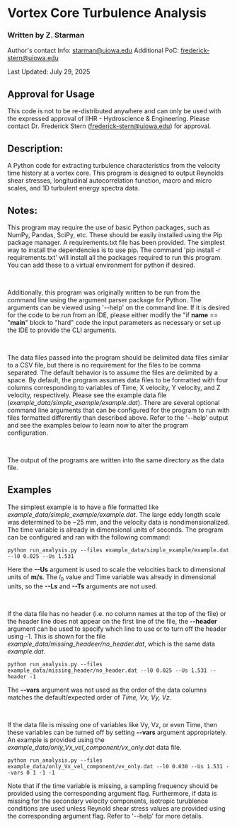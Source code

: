 # Vortex Core Turbulence Analysis

### Written by Z. Starman 
  Author's contact Info: starman@uiowa.edu
  Additional PoC: frederick-stern@uiowa.edu
	
  Last Updated: July 29, 2025

## Approval for Usage

This code is not to be re-distributed anywhere and can only be used with the expressed approval of IIHR - Hydroscience & Engineering. Please contact Dr. Frederick Stern (frederick-stern@uiowa.edu) for approval.
 

## Description:
A Python code for extracting turbulence characteristics from the velocity time history at a vortex core. This program is designed to output Reynolds shear stresses, longitudinal autocorrelation function, macro and micro scales, and 1D turbulent energy spectra data.

## Notes:
This program may require the use of basic Python packages, such as NumPy, Pandas, SciPy, etc. These should be easily installed using the Pip package manager. A requirements.txt file has been provided. The simplest way to install the dependencies is to use pip. The command 'pip install -r requirements.txt' will install all the packages required to run this program. You can add these to a virtual environment for python if desired.

<br>

Additionally, this program was originally written to be run from the command line using the argument parser package for Python. The arguments can be viewed using '--help' on the command line. If it is desired for the code to be run from an IDE, please either modify the "if __name__ == "__main__" block to "hard" code the input parameters as necessary or set up the IDE to provide the CLI arguments. 

<br>

The data files passed into the program should be delimited data files similar to a CSV file, but there is no requirement for the files to be comma separated. The default behavior is to assume the files are delimited by a space. By default, the program assumes data files to be formatted with four columns corresponding to variables of Time, X velocity, Y velocity, and Z velocity, respectively. Please see the example data file (*example_data/simple_example/example.dat*). There are several optional command line arguments that can be configured for the program to run with files formatted differently than described above. Refer to the '--help' output and see the examples below to learn now to alter the program configuration. 

<br>

The output of the programs are written into the same directory as the data file. 


## Examples

The simplest example is to have a file formatted like *example_data/simple_example/example.dat*. The large eddy length scale was determined to be ~25 mm, and the velocity data is nondimensionalized. The time variable is already in dimensional units of seconds. The program can be configured and ran with the following command:
```
python run_analysis.py --files example_data/simple_example/example.dat --l0 0.025 --Us 1.531
```

Here the **--Us** argument is used to scale the velocities back to dimensional units of **m/s**. The $l_0$ value and Time variable was already in dimensional units, so the **--Ls** and **--Ts** arguments are not used. 

<br>

If the data file has no header (i.e. no column names at the top of the file) or the header line does not appear on the first line of the file, the **--header** argument can be used to specify which line to use or to turn off the header using -1. This is shown for the file *example_data/missing_headeer/no_header.dat*, which is the same data *example.dat*.
```
python run_analysis.py --files example_data/missing_header/no_header.dat --l0 0.025 --Us 1.531 --header -1
```

The **--vars** argument was not used as the order of the data columns matches the default/expected order of *Time, Vx, Vy, Vz*. 

<br>

If the data file is missing one of variables like Vy, Vz, or even Time, then these variables can be turned off by setting **--vars** argument appropriately. An example is provided using the *example_data/only_Vx_vel_component/vx_only.dat* data file.
```
python run_analysis.py --files example_data/only_Vx_vel_component/vx_only.dat --l0 0.030 --Us 1.531 --vars 0 1 -1 -1
```

Note that if the time variable is missing, a sampling frequency should be provided using the corresponding argument flag. Furthermore, if data is missing for the secondary velocity components, isotropic turublence conditions are used unless Reynold shear stress values are provided using the corresponding argument flag. Refer to '--help' for more details. 
